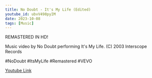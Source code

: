 ```yaml
---
title: No Doubt - It's My Life (Edited)
youtube_id: ubvV498pyIM
date: 2023-10-08
tags: [Music]
---
```

REMASTERED IN HD!  

Music video by No Doubt performing It's My Life. (C) 2003 Interscope Records  

#NoDoubt #ItsMyLife #Remastered #VEVO  

[Youtube Link](https://www.youtube.com/watch?v=ubvV498pyIM)  